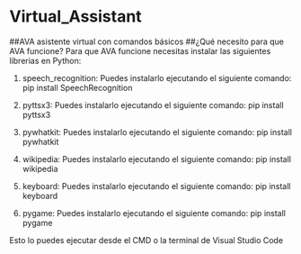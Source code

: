 # Virtual_Assistant
##AVA asistente virtual con comandos básicos
##¿Qué necesito para que AVA funcione?
Para que AVA funcione necesitas instalar las siguientes librerias en Python:

1. speech_recognition: Puedes instalarlo ejecutando el siguiente comando:
                 pip install SpeechRecognition
2. pyttsx3: Puedes instalarlo ejecutando el siguiente comando:
                  pip install pyttsx3

3. pywhatkit: Puedes instalarlo ejecutando el siguiente comando:
                  pip install pywhatkit

4. wikipedia: Puedes instalarlo ejecutando el siguiente comando:
                  pip install wikipedia

5. keyboard: Puedes instalarlo ejecutando el siguiente comando:
                  pip install keyboard

6. pygame: Puedes instalarlo ejecutando el siguiente comando:
                  pip install pygame

Esto lo puedes ejecutar desde el CMD o la terminal de Visual Studio Code


